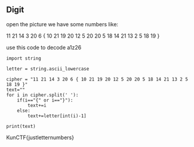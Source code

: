 ## Digit

open the picture we have some numbers like:

11 21 14 3 20 6 { 10 21 19 20 12 5 20 20 5 18 14 21 13 2 5 18 19 }

use this code to decode a1z26

```
import string

letter = string.ascii_lowercase

cipher = "11 21 14 3 20 6 { 10 21 19 20 12 5 20 20 5 18 14 21 13 2 5 18 19 }"
text=""
for i in cipher.split(' '):
    if(i=="{" or i=="}"):
        text+=i
    else:
        text+=letter[int(i)-1]

print(text)
```

KunCTF{justletternumbers}
